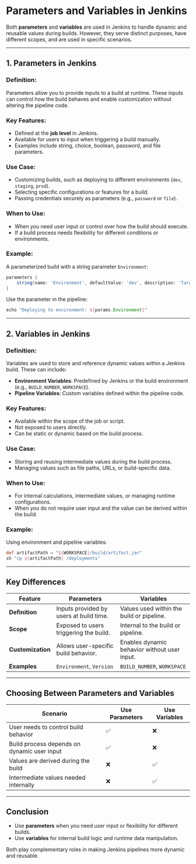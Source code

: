 # Parameters and Variables in Jenkins

Both **parameters** and **variables** are used in Jenkins to handle dynamic and reusable values during builds. However, they serve distinct purposes, have different scopes, and are used in specific scenarios.

---

## **1. Parameters in Jenkins**

### **Definition**:
Parameters allow you to provide inputs to a build at runtime. These inputs can control how the build behaves and enable customization without altering the pipeline code.

### **Key Features**:
- Defined at the **job level** in Jenkins.
- Available for users to input when triggering a build manually.
- Examples include string, choice, boolean, password, and file parameters.

### **Use Case**:
- Customizing builds, such as deploying to different environments (`dev`, `staging`, `prod`).
- Selecting specific configurations or features for a build.
- Passing credentials securely as parameters (e.g., `password` or `file`).

### **When to Use**:
- When you need user input or control over how the build should execute.
- If a build process needs flexibility for different conditions or environments.

### **Example**:
A parameterized build with a string parameter `Environment`:
```groovy
parameters {
    string(name: 'Environment', defaultValue: 'dev', description: 'Target environment for deployment')
}
```
Use the parameter in the pipeline:
```groovy
echo "Deploying to environment: ${params.Environment}"
```

---

## **2. Variables in Jenkins**

### **Definition**:
Variables are used to store and reference dynamic values within a Jenkins build. These can include:
- **Environment Variables**: Predefined by Jenkins or the build environment (e.g., `BUILD_NUMBER`, `WORKSPACE`).
- **Pipeline Variables**: Custom variables defined within the pipeline code.

### **Key Features**:
- Available within the scope of the job or script.
- Not exposed to users directly.
- Can be static or dynamic based on the build process.

### **Use Case**:
- Storing and reusing intermediate values during the build process.
- Managing values such as file paths, URLs, or build-specific data.

### **When to Use**:
- For internal calculations, intermediate values, or managing runtime configurations.
- When you do not require user input and the value can be derived within the build.

### **Example**:
Using environment and pipeline variables:
```groovy
def artifactPath = "${WORKSPACE}/build/artifact.jar"
sh "cp ${artifactPath} /deployments"
```

---

## **Key Differences**

| Feature               | Parameters                                | Variables                                |
|-----------------------|------------------------------------------|------------------------------------------|
| **Definition**         | Inputs provided by users at build time. | Values used within the build or pipeline. |
| **Scope**              | Exposed to users triggering the build.  | Internal to the build or pipeline.       |
| **Customization**      | Allows user-specific build behavior.     | Enables dynamic behavior without user input. |
| **Examples**           | `Environment`, `Version`                | `BUILD_NUMBER`, `WORKSPACE`              |

---

## **Choosing Between Parameters and Variables**

| Scenario                                     | Use Parameters                | Use Variables                |
|---------------------------------------------|-------------------------------|------------------------------|
| User needs to control build behavior        | ✅                            | ❌                           |
| Build process depends on dynamic user input | ✅                            | ❌                           |
| Values are derived during the build         | ❌                            | ✅                           |
| Intermediate values needed internally       | ❌                            | ✅                           |

---

## **Conclusion**

- Use **parameters** when you need user input or flexibility for different builds.
- Use **variables** for internal build logic and runtime data manipulation.

Both play complementary roles in making Jenkins pipelines more dynamic and reusable.
